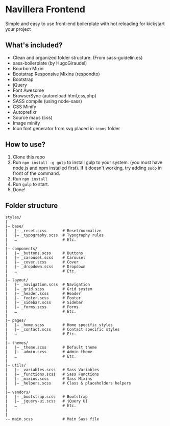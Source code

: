 # Navillera Frontend

Simple and easy to use front-end boilerplate with hot reloading for kickstart your project

## What's included?
- Clean and organized folder structure. (From sass-guidelin.es)
- sass-boilerplate (by HugoGiraudel)
- Bourbon Mixin
- Bootstrap Responsive Mixins (respondto)
- Bootstrap
- jQuery
- Font Awesome
- BrowserSync (autoreload html,css,php)
- SASS compile (using node-sass)
- CSS Minify
- Autoprefixr
- Source maps (css)
- Image minify
- Icon font generator from svg placed in `icons` folder

## How to use?
1. Clone this repo
2. Run `npm install -g gulp` to install gulp to your system. (you must have node.js and npm installed first). If it doesn't working, try adding `sudo` in front of the command.
3. Run `npm install` 
4. Run `gulp` to start.
5. Done!

## Folder structure

```
styles/
|
|– base/
|   |– _reset.scss       # Reset/normalize
|   |– _typography.scss  # Typography rules
|   …                    # Etc.
|
|– components/
|   |– _buttons.scss     # Buttons
|   |– _carousel.scss    # Carousel
|   |– _cover.scss       # Cover
|   |– _dropdown.scss    # Dropdown
|   …                    # Etc.
|
|– layout/
|   |– _navigation.scss  # Navigation
|   |– _grid.scss        # Grid system
|   |– _header.scss      # Header
|   |– _footer.scss      # Footer
|   |– _sidebar.scss     # Sidebar
|   |– _forms.scss       # Forms
|   …                    # Etc.
|
|– pages/
|   |– _home.scss        # Home specific styles
|   |– _contact.scss     # Contact specific styles
|   …                    # Etc.
|
|– themes/
|   |– _theme.scss       # Default theme
|   |– _admin.scss       # Admin theme
|   …                    # Etc.
|
|– utils/
|   |– _variables.scss   # Sass Variables
|   |– _functions.scss   # Sass Functions
|   |– _mixins.scss      # Sass Mixins
|   |– _helpers.scss     # Class & placeholders helpers
|
|– vendors/
|   |– _bootstrap.scss   # Bootstrap
|   |– _jquery-ui.scss   # jQuery UI
|   …                    # Etc.
|
|
-– main.scss             # Main Sass file
```
